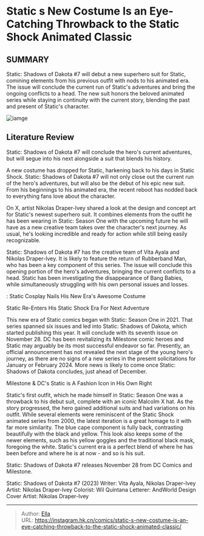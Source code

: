 # Static s New Costume Is an Eye-Catching Throwback to the Static Shock Animated Classic


## SUMMARY 



  Static: Shadows of Dakota #7 will debut a new superhero suit for Static, comining elements from his previous outfit with nods to his animated era.   The issue will conclude the current run of Static&#39;s adventures and bring the ongoing conflicts to a head.   The new suit honors the beloved animated series while staying in continuity with the current story, blending the past and present of Static&#39;s character.  

![iamge](https://static1.srcdn.com/wordpress/wp-content/uploads/2023/11/static-new-costume.jpg)

## Literature Review

Static: Shadows of Dakota #7 will conclude the hero&#39;s current adventures, but will segue into his next alongside a suit that blends his history.




A new costume has dropped for Static, harkening back to his days in Static Shock. Static: Shadows of Dakota #7 will not only close out the current run of the hero&#39;s adventures, but will also be the debut of his epic new suit. From his beginnings to his animated era, the recent reboot has nodded back to everything fans love about the character.




On X, artist Nikolas Draper-Ivey shared a look at the design and concept art for Static&#39;s newest superhero suit. It combines elements from the outfit he has been wearing in Static: Season One with the upcoming future he will have as a new creative team takes over the character&#39;s next journey. As usual, he&#39;s looking incredible and ready for action while still being easily recognizable.


 

Static: Shadows of Dakota #7 has the creative team of Vita Ayala and Nikolas Draper-Ivey. It is likely to feature the return of Rubberband Man, who has been a key component of this series. The issue will conclude this opening portion of the hero&#39;s adventures, bringing the current conflicts to a head. Static has been investigating the disappearance of Bang Babies, while simultaneously struggling with his own personal issues and losses.




 : Static Cosplay Nails His New Era&#39;s Awesome Costume


 Static Re-Enters His Static Shock Era For Next Adventure 
          

This new era of Static comics began with Static: Season One in 2021. That series spanned six issues and led into Static: Shadows of Dakota, which started publishing this year. It will conclude with its seventh issue on November 28. DC has been revitalizing its Milestone comic heroes and Static may arguably be its most successful endeavor so far. Presently, an official announcement has not revealed the next stage of the young hero&#39;s journey, as there are no signs of a new series in the present solicitations for January or February 2024. More news is likely to come once Static: Shadows of Dakota concludes, just ahead of December.



 Milestone &amp; DC&#39;s Static is A Fashion Icon in His Own Right 
          




Static&#39;s first outfit, which he made himself in Static: Season One was a throwback to his debut suit, complete with an iconic Malcolm X hat. As the story progressed, the hero gained additional suits and had variations on his outfit. While several elements were reminiscent of the Static Shock animated series from 2000, the latest iteration is a great homage to it with far more similarity. The blue cape component is fully back, contrasting beautifully with the black and yellow. This look also keeps some of the newer elements, such as his yellow goggles and the traditional black mask, foregoing the white. Static&#39;s current era is a perfect blend of where he has been before and where he is at now - and so is his suit.

Static: Shadows of Dakota #7 releases November 28 from DC Comics and Milestone.

 Static: Shadows of Dakota #7 (2023)                  Writer: Vita Ayala, Nikolas Draper-Ivey   Artist: Nikolas Draper-Ivey   Colorist: Wil Quintana   Letterer: AndWorld Design   Cover Artist: Nikolas Draper-Ivey      




---

> Author: [Ella](https://instagram.hk.cn/)  
> URL: https://instagram.hk.cn/comics/static-s-new-costume-is-an-eye-catching-throwback-to-the-static-shock-animated-classic/  


